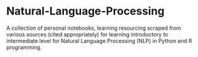 # Natural-Language-Processing
A collection of personal notebooks, learning resourcing scraped from various sources (cited appropriately) for learning introductory to intermediate level for Natural Language Processing (NLP) in Python and R programming. 
